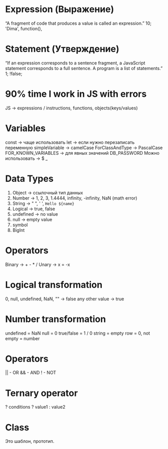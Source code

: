# Expression (Выражение)
“A fragment of code that produces a value is called an expression.”
10; 'Dima', function(),

# Statement (Утверждение)
“If an expression corresponds to a sentence fragment, a JavaScript statement corresponds to a full sentence. A program is a list of statements.”
1;
!false;

# 90% time I work in JS with errors

JS -> expressions / instructions, functions, objects(keys/values)

# Variables
const -> чаще использовать
let -> если нужно перезаписать переменную
simpleVariable -> camelCase
ForClassAndType -> PascalCase
FOR_KNOWN_VARIABLES -> для явных значений DB_PASSWORD
Можно использовать -> $  _

# Data Types
1. Object -> ссылочный тип данных
2. Number -> 1, 2, 3, 1.4444, infinity, -infinity, NaN (math error)
3. String -> " ", ' ', `Hello ${name}`
4. Logical -> true, false
5. undefined -> no value
6. null -> empty value
7. symbol
8. BigInt

# Operators
Binary -> + - * / 
Unary -> x = -x

# Logical transformation
0, null, undefined, NaN, "" -> false
any other value -> true

# Number transformation
undefined = NaN
null = 0
true/false = 1 / 0
string = empty row = 0, not empty = number

# Operators
|| - OR
&& - AND
! - NOT

# Ternary operator 
? 
conditions ? value1 : value2


# Class
Это шаблон, прототип. 